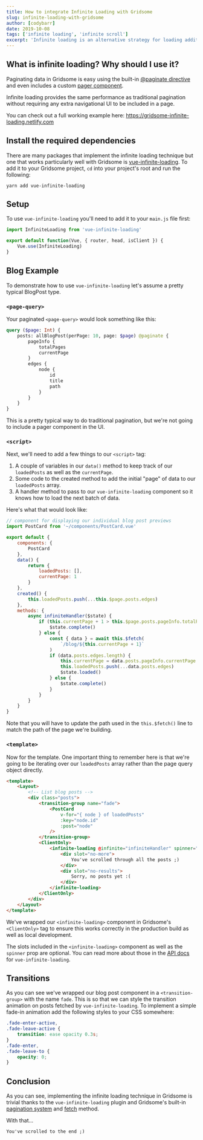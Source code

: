 ```yaml
---
title: How to integrate Infinite Loading with Gridsome
slug: infinite-loading-with-gridsome
author: [codybarr]
date: 2019-10-08
tags: ['infinite loading', 'infinite scroll']
excerpt: 'Infinite loading is an alternative strategy for loading additional nodes/content onto a page without the use of traditional pagination. Infinite loading instead loads the next batch of content when a user scrolls to the bottom of a web page.'
---
```


## What is infinite loading? Why should I use it?

Paginating data in Gridsome is easy using the built-in [@paginate directive](/docs/pagination/) and even includes a custom [pager component](/docs/pagination/#pager-component).

Infinite loading provides the same performance as traditional pagination without requiring any extra navigational UI to be included in a page.

You can check out a full working example here: https://gridsome-infinite-loading.netlify.com

## Install the required dependencies

There are many packages that implement the infinite loading technique but one that works particularly well with Gridsome is [vue-infinite-loading](https://github.com//PeachScript/vue-infinite-loading). To add it to your Gridsome project, `cd` into your project's root and run the following:

`yarn add vue-infinite-loading`

## Setup

To use `vue-infinite-loading` you'll need to add it to your `main.js` file first:

```javascript
import InfiniteLoading from 'vue-infinite-loading'

export default function(Vue, { router, head, isClient }) {
	Vue.use(InfiniteLoading)
}
```

## Blog Example

To demonstrate how to use `vue-infinite-loading` let's assume a pretty typical BlogPost type.

### `<page-query>`

Your paginated `<page-query>` would look something like this:

```graphql
query ($page: Int) {
	posts: allBlogPost(perPage: 10, page: $page) @paginate {
		pageInfo {
			totalPages
			currentPage
		}
		edges {
			node {
				id
				title
				path
			}
		}
	}
}
```

This is a pretty typical way to do traditional pagination, but we're not going to include a pager component in the UI.

### `<script>`

Next, we'll need to add a few things to our `<script>` tag:

1. A couple of variables in our `data()` method to keep track of our `loadedPosts` as well as the `currentPage`.
2. Some code to the created method to add the initial "page" of data to our `loadedPosts` array.
3. A handler method to pass to our `vue-infinite-loading` component so it knows how to load the next batch of data.

Here's what that would look like:

```javascript
// component for displaying our individual blog post previews
import PostCard from '~/components/PostCard.vue'

export default {
	components: {
		PostCard
	},
	data() {
		return {
			loadedPosts: [],
			currentPage: 1
		}
	},
	created() {
		this.loadedPosts.push(...this.$page.posts.edges)
	},
	methods: {
		async infiniteHandler($state) {
			if (this.currentPage + 1 > this.$page.posts.pageInfo.totalPages) {
				$state.complete()
			} else {
				const { data } = await this.$fetch(
					`/blog/${this.currentPage + 1}`
				)
				if (data.posts.edges.length) {
					this.currentPage = data.posts.pageInfo.currentPage
					this.loadedPosts.push(...data.posts.edges)
					$state.loaded()
				} else {
					$state.complete()
				}
			}
		}
	}
}
```

Note that you will have to update the path used in the `this.$fetch()` line to match the path of the page we're building.

### `<template>`

Now for the template. One important thing to remember here is that we're going to be iterating over our `loadedPosts` array rather than the page query object directly.

```html
<template>
	<Layout>
		<!-- List blog posts -->
		<div class="posts">
			<transition-group name="fade">
				<PostCard
					v-for="{ node } of loadedPosts"
					:key="node.id"
					:post="node"
				/>
			</transition-group>
			<ClientOnly>
				<infinite-loading @infinite="infiniteHandler" spinner="spiral">
					<div slot="no-more">
						You've scrolled through all the posts ;)
					</div>
					<div slot="no-results">
						Sorry, no posts yet :(
					</div>
				</infinite-loading>
			</ClientOnly>
		</div>
	</Layout>
</template>
```

We've wrapped our `<infinite-loading>` component in Gridsome's `<ClientOnly>` tag to ensure this works correctly in the production build as well as local development.

The slots included in the `<infinite-loading>` component as well as the `spinner` prop are optional. You can read more about those in the [API docs](https://peachscript.github.io/vue-infinite-loading/api/) for `vue-infinite-loading`.

## Transitions

As you can see we've wrapped our blog post component in a `<transition-group>` with the name `fade`. This is so that we can style the transition animation on posts fetched by `vue-infinite-loading`. To implement a simple fade-in animation add the following styles to your CSS somewhere:

```css
.fade-enter-active,
.fade-leave-active {
	transition: ease opacity 0.3s;
}
.fade-enter,
.fade-leave-to {
	opacity: 0;
}
```

## Conclusion

As you can see, implementing the infinite loading technique in Gridsome is trivial thanks to the `vue-infinite-loading` plugin and Gridsome's built-in [pagination system](/docs/pagination/) and [fetch](/docs/client-side-data/#fetch-from-internal-pages) method.

With that...

`You've scrolled to the end ;)`
